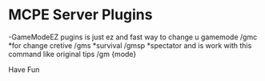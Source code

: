 # MCPE Server Plugins
-GameModeEZ pugins is just ez and fast way to change u gamemode
/gmc *for change cretive
/gms *survival
/gmsp *spectator
and is work with this command like original
tips /gm {mode}

Have Fun
